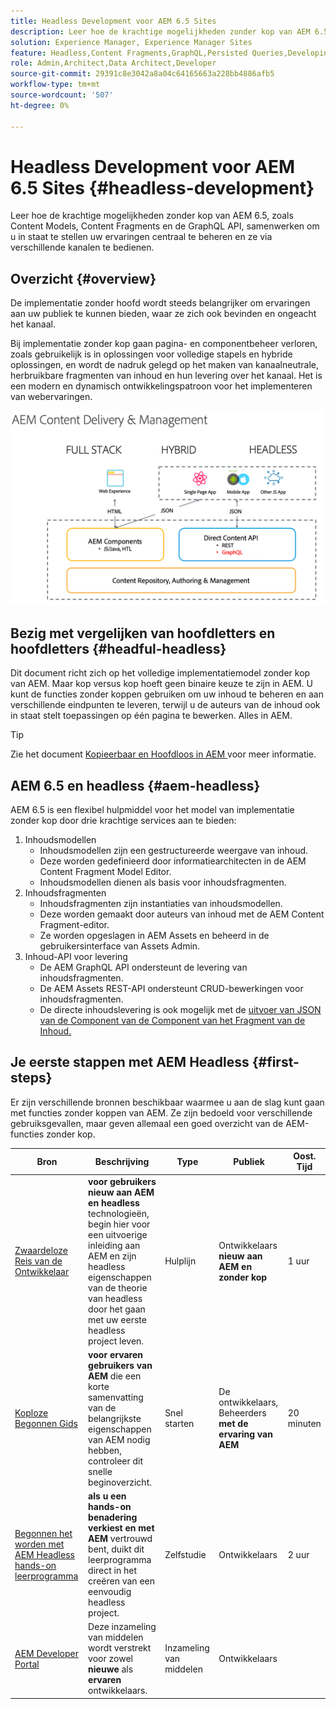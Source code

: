 ```yaml
---
title: Headless Development voor AEM 6.5 Sites
description: Leer hoe de krachtige mogelijkheden zonder kop van AEM 6.5, zoals Content Models, Content Fragments en de GraphQL API, samenwerken om u in staat te stellen uw ervaringen centraal te beheren en ze via verschillende kanalen te bedienen.
solution: Experience Manager, Experience Manager Sites
feature: Headless,Content Fragments,GraphQL,Persisted Queries,Developing
role: Admin,Architect,Data Architect,Developer
source-git-commit: 29391c8e3042a8a04c64165663a228bb4886afb5
workflow-type: tm+mt
source-wordcount: '507'
ht-degree: 0%

---
```


# Headless Development voor AEM 6.5 Sites {#headless-development}

Leer hoe de krachtige mogelijkheden zonder kop van AEM 6.5, zoals Content Models, Content Fragments en de GraphQL API, samenwerken om u in staat te stellen uw ervaringen centraal te beheren en ze via verschillende kanalen te bedienen.

## Overzicht {#overview}

De implementatie zonder hoofd wordt steeds belangrijker om ervaringen aan uw publiek te kunnen bieden, waar ze zich ook bevinden en ongeacht het kanaal.

Bij implementatie zonder kop gaan pagina- en componentbeheer verloren, zoals gebruikelijk is in oplossingen voor volledige stapels en hybride oplossingen, en wordt de nadruk gelegd op het maken van kanaalneutrale, herbruikbare fragmenten van inhoud en hun levering over het kanaal. Het is een modern en dynamisch ontwikkelingspatroon voor het implementeren van webervaringen.

![ Modellen van de Implementatie van AEM ](/help/sites-developing/headless/getting-started/assets/aem-implementation-models.png)

## Bezig met vergelijken van hoofdletters en hoofdletters {#headful-headless}

Dit document richt zich op het volledige implementatiemodel zonder kop van AEM. Maar kop versus kop hoeft geen binaire keuze te zijn in AEM. U kunt de functies zonder koppen gebruiken om uw inhoud te beheren en aan verschillende eindpunten te leveren, terwijl u de auteurs van de inhoud ook in staat stelt toepassingen op één pagina te bewerken. Alles in AEM.

>[!TIP]
>
>Zie het document [ Kopieerbaar en Hoofdloos in AEM ](/help/sites-developing/headful-headless.md) voor meer informatie.

## AEM 6.5 en headless {#aem-headless}

AEM 6.5 is een flexibel hulpmiddel voor het model van implementatie zonder kop door drie krachtige services aan te bieden:

1. Inhoudsmodellen
   * Inhoudsmodellen zijn een gestructureerde weergave van inhoud.
   * Deze worden gedefinieerd door informatiearchitecten in de AEM Content Fragment Model Editor.
   * Inhoudsmodellen dienen als basis voor inhoudsfragmenten.
1. Inhoudsfragmenten
   * Inhoudsfragmenten zijn instantiaties van inhoudsmodellen.
   * Deze worden gemaakt door auteurs van inhoud met de AEM Content Fragment-editor.
   * Ze worden opgeslagen in AEM Assets en beheerd in de gebruikersinterface van Assets Admin.
1. Inhoud-API voor levering
   * De AEM GraphQL API ondersteunt de levering van inhoudsfragmenten.
   * De AEM Assets REST-API ondersteunt CRUD-bewerkingen voor inhoudsfragmenten.
   * De directe inhoudslevering is ook mogelijk met de [ uitvoer van JSON van de Component van de Component van het Fragment van de Inhoud.](https://experienceleague.adobe.com/docs/experience-manager-core-components/using/components/content-fragment-component.html)

## Je eerste stappen met AEM Headless {#first-steps}

Er zijn verschillende bronnen beschikbaar waarmee u aan de slag kunt gaan met functies zonder koppen van AEM. Ze zijn bedoeld voor verschillende gebruiksgevallen, maar geven allemaal een goed overzicht van de AEM-functies zonder kop.

| Bron | Beschrijving | Type | Publiek | Oost. Tijd |
|---|---|---|---|---|
| [ Zwaardeloze Reis van de Ontwikkelaar ](/help/journey-headless/developer/overview.md) | **voor gebruikers nieuw aan AEM en headless** technologieën, begin hier voor een uitvoerige inleiding aan AEM en zijn headless eigenschappen van de theorie van headless door het gaan met uw eerste headless project leven. | Hulplijn | Ontwikkelaars **nieuw aan AEM en zonder kop** | 1 uur |
| [ Koploze Begonnen Gids ](/help/sites-developing/headless/getting-started/introduction.md) | **voor ervaren gebruikers van AEM** die een korte samenvatting van de belangrijkste eigenschappen van AEM nodig hebben, controleer dit snelle beginoverzicht. | Snel starten | De ontwikkelaars, Beheerders **met de ervaring van AEM** | 20 minuten |
| [ Begonnen het worden met AEM Headless hands-on leerprogramma ](https://experienceleague.adobe.com/docs/experience-manager-learn/getting-started-with-aem-headless/graphql/multi-step/overview.html) | **als u een hands-on benadering verkiest en met AEM** vertrouwd bent, duikt dit leerprogramma direct in het creëren van een eenvoudig headless project. | Zelfstudie | Ontwikkelaars | 2 uur |
| [ AEM Developer Portal ](https://experienceleague.adobe.com/landing/experience-manager/headless/developer.html) | Deze inzameling van middelen wordt verstrekt voor zowel **nieuwe** als **ervaren** ontwikkelaars. | Inzameling van middelen | Ontwikkelaars | |
